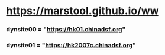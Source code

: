 # https://marstool.github.io/ww

### dynsite00 = "https://hk01.chinadsf.org"
### dynsite01 = "https://hk2007c.chinadsf.org"
